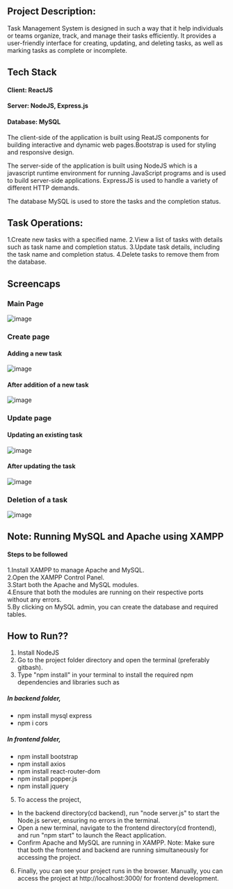 ## Project Description:
Task Management System is designed in such a way that it help individuals or teams organize, track, and manage their tasks efficiently. It provides a user-friendly interface for creating, updating, and deleting tasks, as well as marking tasks as complete or incomplete.
## Tech Stack
#### Client: ReactJS

#### Server: NodeJS, Express.js

#### Database: MySQL

The client-side of the application is built using ReatJS components for building interactive and dynamic web pages.Bootstrap is used for styling and responsive design.

The server-side of the application is built using NodeJS which is a javascript runtime environment for running JavaScript programs and is used to build server-side applications.
ExpressJS is used to handle a variety of different HTTP demands.

The database MySQL is used to store the tasks and the completion status.

## Task Operations:
1.Create new tasks with a specified name.
2.View a list of tasks with details such as task name and completion status.
3.Update task details, including the task name and completion status.
4.Delete tasks to remove them from the database.

## Screencaps

### Main Page
![image](https://github.com/Jyothirmai-123/Task_Management_System/assets/113755812/22ce7015-fe06-4ecd-866a-d7f3bf86dc0f)

### Create page
#### Adding a new task
![image](https://github.com/Jyothirmai-123/Task_Management_System/assets/113755812/774bb265-b384-41b3-92e7-5ffda02cd21a)
#### After addition of a new task
![image](https://github.com/Jyothirmai-123/Task_Management_System/assets/113755812/3fad16f8-24b0-4d06-8e23-43e6d876eadd)

### Update page
#### Updating an existing task
![image](https://github.com/Jyothirmai-123/Task_Management_System/assets/113755812/922f915e-537c-4eaa-89a9-0f95f1ec3162)

#### After updating the task
![image](https://github.com/Jyothirmai-123/Task_Management_System/assets/113755812/c164887a-e4d1-47bc-98d7-0979f86b0d20)

### Deletion of a task
![image](https://github.com/Jyothirmai-123/Task_Management_System/assets/113755812/09d61358-ba50-4315-8c05-b68d94c7966c)

## Note: Running MySQL and Apache using XAMPP
#### Steps to be followed
1.Install XAMPP to manage Apache and MySQL.    
2.Open the XAMPP Control Panel.     
3.Start both the Apache and MySQL modules.    
4.Ensure that both the modules are running on their respective ports without any errors.                    
5.By clicking on MySQL admin, you can create the database and required tables.   

## How to Run??
1. Install NodeJS
2. Go to the project folder directory and open the terminal (preferably gitbash).
3. Type "npm install" in your terminal to install the required npm dependencies and libraries such as
##### In backend folder,
* npm install mysql express
* npm i cors
##### In frontend folder,
* npm install bootstrap
* npm install axios
* npm install react-router-dom
* npm install popper.js
* npm install jquery
5. To access the project,
+ In the backend directory(cd backend), run "node server.js" to start the Node.js server, ensuring no errors in the terminal.
+ Open a new terminal, navigate to the frontend directory(cd frontend), and run "npm start" to launch the React application.
+ Confirm Apache and MySQL are running in XAMPP.
Note: Make sure that both the frontend and backend are running simultaneously for accessing the project.
6. Finally, you can see your project runs in the browser. Manually, you can access the project at http://localhost:3000/ for frontend development.
   

